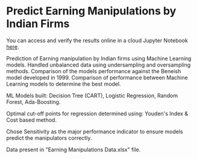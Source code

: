 # Predict Earning Manipulations by Indian Firms

You can access and verify the results online in a cloud Jupyter Notebook <a href="https://dataplatform.cloud.ibm.com/analytics/notebooks/v2/90db06e5-1e84-4a95-8226-394b6b857290/view?access_token=4056a807092946051a034b3db79f6b76f8e6df2276cb116cd4ac862905893fc8">here</a>.

Prediction of Earning manipulation by Indian firms using Machine Learning models. 
Handled unbalanced data using undersampling and oversampling methods. 
Comparison of the models performance against the Beneish model developed in 1999. 
Comparison of performance between Machine Learning models to determine the best model.  
  
ML Models built: Decision Tree (CART), Logistic Regression, Random Forest, Ada-Boosting.  
  
Optimal cut-off points for regression determined using: Youden's Index & Cost based method.  
  
Chose Sensitivity as the major performance indicator to ensure models predict the manipulators correctly. 

Data present in "Earning Manipulations Data.xlsx" file. 
